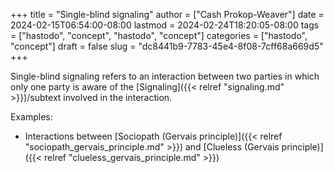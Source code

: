 +++
title = "Single-blind signaling"
author = ["Cash Prokop-Weaver"]
date = 2024-02-15T06:54:00-08:00
lastmod = 2024-02-24T18:20:05-08:00
tags = ["hastodo", "concept", "hastodo", "concept"]
categories = ["hastodo", "concept"]
draft = false
slug = "dc8441b9-7783-45e4-8f08-7cff68a669d5"
+++

Single-blind signaling refers to an interaction between two parties in which only one party is aware of the [Signaling]({{< relref "signaling.md" >}})/subtext involved in the interaction.

Examples:

-   Interactions between [Sociopath (Gervais principle)]({{< relref "sociopath_gervais_principle.md" >}}) and [Clueless (Gervais principle)]({{< relref "clueless_gervais_principle.md" >}})
